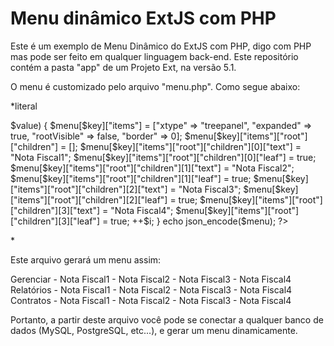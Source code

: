 # Menu dinâmico ExtJS com PHP

Este é um exemplo de Menu Dinâmico do ExtJS com PHP, digo com PHP mas pode ser feito em qualquer linguagem back-end.
Este repositório contém a pasta "app" de um Projeto Ext, na versão 5.1.

O menu é customizado pelo arquivo "menu.php". Como segue abaixo:

\*literal
<?php

$menu = [];
$menu[]["title"] = "Gerenciar";
$menu[]["title"] = "Relatórios";
$menu[]["title"] = "Contratos";

$i = 0;
foreach($menu as $key => $value) {
	$menu[$key]["items"] = ["xtype" => "treepanel", "expanded" => true, "rootVisible" => false, "border" => 0];
	$menu[$key]["items"]["root"]["children"] = [];
	$menu[$key]["items"]["root"]["children"][0]["text"] = "Nota Fiscal1";
	$menu[$key]["items"]["root"]["children"][0]["leaf"] = true;
	$menu[$key]["items"]["root"]["children"][1]["text"] = "Nota Fiscal2";
	$menu[$key]["items"]["root"]["children"][1]["leaf"] = true;
	$menu[$key]["items"]["root"]["children"][2]["text"] = "Nota Fiscal3";
	$menu[$key]["items"]["root"]["children"][2]["leaf"] = true;
	$menu[$key]["items"]["root"]["children"][3]["text"] = "Nota Fiscal4";
	$menu[$key]["items"]["root"]["children"][3]["leaf"] = true;
	++$i;
}

echo json_encode($menu);

?>
\*

Este arquivo gerará um menu assim:

Gerenciar
	- Nota Fiscal1
	- Nota Fiscal2
	- Nota Fiscal3
	- Nota Fiscal4
Relatórios
	- Nota Fiscal1
	- Nota Fiscal2
	- Nota Fiscal3
	- Nota Fiscal4
Contratos
	- Nota Fiscal1
	- Nota Fiscal2
	- Nota Fiscal3
	- Nota Fiscal4

Portanto, a partir deste arquivo você pode se conectar a qualquer banco de dados (MySQL, PostgreSQL, etc...), e gerar um menu dinamicamente.
